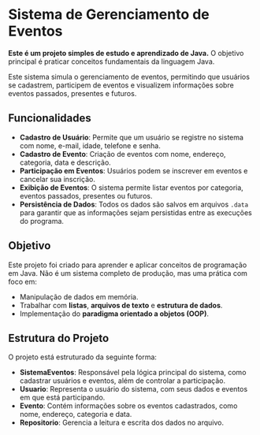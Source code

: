 # Sistema de Gerenciamento de Eventos

**Este é um projeto simples de estudo e aprendizado de Java.** O objetivo principal é praticar conceitos fundamentais da linguagem Java. 

Este sistema simula o gerenciamento de eventos, permitindo que usuários se cadastrem, participem de eventos e visualizem informações sobre eventos passados, presentes e futuros.

## Funcionalidades

- **Cadastro de Usuário**: Permite que um usuário se registre no sistema com nome, e-mail, idade, telefone e senha.
- **Cadastro de Evento**: Criação de eventos com nome, endereço, categoria, data e descrição.
- **Participação em Eventos**: Usuários podem se inscrever em eventos e cancelar sua inscrição.
- **Exibição de Eventos**: O sistema permite listar eventos por categoria, eventos passados, presentes ou futuros.
- **Persistência de Dados**: Todos os dados são salvos em arquivos `.data` para garantir que as informações sejam persistidas entre as execuções do programa.

## Objetivo

Este projeto foi criado para aprender e aplicar conceitos de programação em Java. Não é um sistema completo de produção, mas uma prática com foco em:

- Manipulação de dados em memória.
- Trabalhar com **listas**, **arquivos de texto** e **estrutura de dados**.
- Implementação do **paradigma orientado a objetos (OOP)**.

## Estrutura do Projeto

O projeto está estruturado da seguinte forma:

- **SistemaEventos**: Responsável pela lógica principal do sistema, como cadastrar usuários e eventos, além de controlar a participação.
- **Usuario**: Representa o usuário do sistema, com seus dados e eventos em que está participando.
- **Evento**: Contém informações sobre os eventos cadastrados, como nome, endereço, categoria e data.
- **Repositorio**: Gerencia a leitura e escrita dos dados no arquivo.
